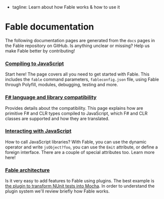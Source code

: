  - tagline: Learn about how Fable works & how to use it

# Fable documentation

The following documentation pages are generated from the `docs` pages
in the Fable repository on GitHub. Is anything unclear or missing?
Help us make Fable better by contributing!

<div class="fable-docs">
<div class="row"><div class="col-sm-6">

### [<i class="fa fa-cog" aria-hidden="true"></i> Compiling to JavaScript](docs/compiling.html)

Start here! The page covers all you need to get started
with Fable. This includes the `fable` command parameters, `fableconfig.json` file,
using Fable through Polyfill, modules, debugging, testing and more.

</div><div class="col-sm-6">

### [<i class="fa fa-refresh" aria-hidden="true"></i> F# language and library compatibility](docs/compatibility.html)

Provides details about the compatibility. This page explains how are primitive
F# and CLR types compiled to JavaScript, which F# and CLR classes are supported
and how they are translated.

</div></div>
<div class="row"><div class="col-sm-6">

### [<i class="fa fa-globe" aria-hidden="true"></i> Interacting with JavaScript](docs/interacting.html)

How to call JavaScript libraries? With Fable, you can use the dynamic operator
and write `jsObject?foo`, you can use the `Emit` attribute, or define a foreign
interface. There are a couple of special attributes too. Learn more here!

</div><div class="col-sm-6">

### [<i class="fa fa-bank" aria-hidden="true"></i> Fable architecture](docs/plugins.html)

Is it very easy to add features to Fable using plugins. The best example is [the
plugin to transform NUnit tests into Mocha](https://github.com/fable-compiler/Fable/tree/master/src/plugins/nunit/Fable.Plugins.NUnit.fsx).
In order to understand the plugin system we'll review briefly how Fable works.

</div></div>
</div>
